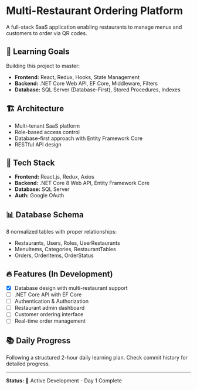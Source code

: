 # Multi-Restaurant Ordering Platform

A full-stack SaaS application enabling restaurants to manage menus and customers to order via QR codes.

## 🎯 Learning Goals
Building this project to master:
- **Frontend:** React, Redux, Hooks, State Management
- **Backend:** .NET Core Web API, EF Core, Middleware, Filters
- **Database:** SQL Server (Database-First), Stored Procedures, Indexes

## 🏗️ Architecture
- Multi-tenant SaaS platform
- Role-based access control
- Database-first approach with Entity Framework Core
- RESTful API design

## 🚀 Tech Stack
- **Frontend:** React.js, Redux, Axios
- **Backend:** .NET Core 8 Web API, Entity Framework Core
- **Database:** SQL Server
- **Auth:** Google OAuth

## 📊 Database Schema
8 normalized tables with proper relationships:
- Restaurants, Users, Roles, UserRestaurants
- MenuItems, Categories, RestaurantTables
- Orders, OrderItems, OrderStatus

## 🔥 Features (In Development)
- [x] Database design with multi-restaurant support
- [ ] .NET Core API with EF Core
- [ ] Authentication & Authorization
- [ ] Restaurant admin dashboard
- [ ] Customer ordering interface
- [ ] Real-time order management

## 📚 Daily Progress
Following a structured 2-hour daily learning plan. Check commit history for detailed progress.

---
**Status:** 🚧 Active Development - Day 1 Complete